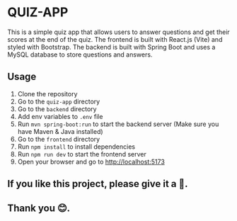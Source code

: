 # QUIZ-APP

This is a simple quiz app that allows users to answer questions and get their scores at the end of the quiz. The frontend is built with React.js (Vite) and styled with Bootstrap. The backend is built with Spring Boot and uses a MySQL database to store questions and answers.

## Usage

1. Clone the repository
2. Go to the `quiz-app` directory
3. Go to the `backend` directory
4. Add env variables to `.env` file
5. Run `mvn spring-boot:run` to start the backend server (Make sure you have Maven & Java installed)
6. Go to the `frontend` directory
7. Run `npm install` to install dependencies
8. Run `npm run dev` to start the frontend server
9. Open your browser and go to [http://localhost:5173](http://localhost:5173)

## If you like this project, please give it a 🌟.

## Thank you 😊.
